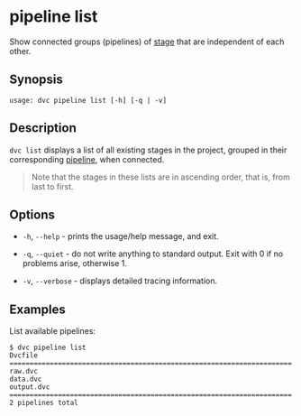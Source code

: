 # pipeline list

Show connected groups (pipelines) of [stage](/doc/command-reference/run) that
are independent of each other.

## Synopsis

```usage
usage: dvc pipeline list [-h] [-q | -v]
```

## Description

`dvc list` displays a list of all existing stages in the <abbr>project</abbr>,
grouped in their corresponding [pipeline](/doc/command-reference/pipeline), when
connected.

> Note that the stages in these lists are in ascending order, that is, from last
> to first.

## Options

- `-h`, `--help` - prints the usage/help message, and exit.

- `-q`, `--quiet` - do not write anything to standard output. Exit with 0 if no
  problems arise, otherwise 1.

- `-v`, `--verbose` - displays detailed tracing information.

## Examples

List available pipelines:

```dvc
$ dvc pipeline list
Dvcfile
======================================================================
raw.dvc
data.dvc
output.dvc
======================================================================
2 pipelines total
```
